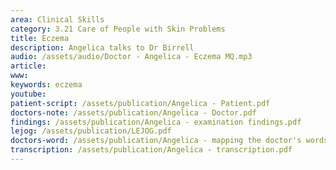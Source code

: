 ```yaml
---
area: Clinical Skills
category: 3.21 Care of People with Skin Problems
title: Eczema
description: Angelica talks to Dr Birrell
audio: /assets/audio/Doctor - Angelica - Eczema MQ.mp3
article: 
www: 
keywords: eczema
youtube:
patient-script: /assets/publication/Angelica - Patient.pdf
doctors-note: /assets/publication/Angelica - Doctor.pdf
findings: /assets/publication/Angelica - examination findings.pdf
lejog: /assets/publication/LEJOG.pdf
doctors-word: /assets/publication/Angelica - mapping the doctor's words.pdf
transcription: /assets/publication/Angelica - transcription.pdf
--- 
```

